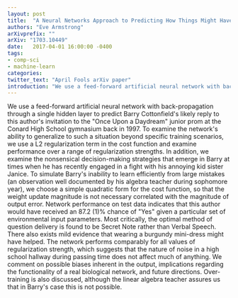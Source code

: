 ```yaml
---
layout: post
title:  "A Neural Networks Approach to Predicting How Things Might Have Turned   Out Had I Mustered the Nerve to Ask Barry Cottonfield to the Junior Prom Back   in 1997"
authors: "Eve Armstrong"
arXivprefix: ""
arXiv: "1703.10449"
date:   2017-04-01 16:00:00 -0400
tags:
- comp-sci
- machine-learn
categories:
twitter_text: "April Fools arXiv paper"
introduction: "We use a feed-forward artificial neural network with back-propagation through a single hidden layer to predict Barry Cottonfield's..."
---
```


We use a feed-forward artificial neural network with back-propagation through a single hidden layer to predict Barry Cottonfield\'s likely reply to this author\'s invitation to the "Once Upon a Daydream" junior prom at the Conard High School gymnasium back in 1997. To examine the network\'s ability to generalize to such a situation beyond specific training scenarios, we use a L2 regularization term in the cost function and examine performance over a range of regularization strengths. In addition, we examine the nonsensical decision-making strategies that emerge in Barry at times when he has recently engaged in a fight with his annoying kid sister Janice. To simulate Barry\'s inability to learn efficiently from large mistakes (an observation well documented by his algebra teacher during sophomore year), we choose a simple quadratic form for the cost function, so that the weight update magnitude is not necessary correlated with the magnitude of output error.   Network performance on test data indicates that this author would have received an 87.2 (1)% chance of "Yes" given a particular set of environmental input parameters. Most critically, the optimal method of question delivery is found to be Secret Note rather than Verbal Speech. There also exists mild evidence that wearing a burgundy mini-dress might have helped. The network performs comparably for all values of regularization strength, which suggests that the nature of noise in a high school hallway during passing time does not affect much of anything. We comment on possible biases inherent in the output, implications regarding the functionality of a real biological network, and future directions. Over-training is also discussed, although the linear algebra teacher assures us that in Barry\'s case this is not possible.
